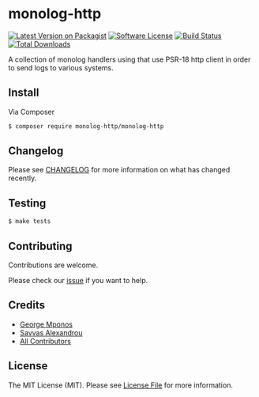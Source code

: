 # monolog-http

[![Latest Version on Packagist][ico-version]][link-packagist]
[![Software License][ico-license]](LICENSE.md)
[![Build Status][ico-travis]][link-travis]
[![Total Downloads][ico-downloads]][link-downloads]

A collection of monolog handlers using that use PSR-18 http client in order to send logs to various systems.

## Install

Via Composer

``` bash
$ composer require monolog-http/monolog-http
```

## Changelog

Please see [CHANGELOG](CHANGELOG.md) for more information on what has changed recently.

## Testing

``` bash
$ make tests
```

## Contributing

Contributions are welcome.

Please check our [issue](https://github.com/monolog-http/monolog-http/issues) if you want to help.

## Credits

- [George Mponos](https://github.com/gmponos)
- [Savvas Alexandrou](https://github.com/savvasal)
- [All Contributors][link-contributors]

## License

The MIT License (MIT). Please see [License File](LICENSE.md) for more information.

[ico-version]: https://img.shields.io/packagist/v/monolog-http/monolog-http.svg?style=flat-square
[ico-license]: https://img.shields.io/badge/license-MIT-brightgreen.svg?style=flat-square
[ico-travis]: https://img.shields.io/travis/monolog-http/monolog-http/master.svg?style=flat-square
[ico-downloads]: https://img.shields.io/packagist/dt/monolog-http/monolog-http.svg?style=flat-square

[link-packagist]: https://packagist.org/packages/monolog-http/monolog-http
[link-travis]: https://travis-ci.org/monolog-http/monolog-http
[link-downloads]: https://packagist.org/packages/monolog-http/monolog-http
[link-contributors]: ../../contributors
